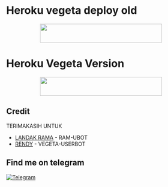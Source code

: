 # Heroku vegeta deploy old 
  
  
  <p align="center"><a href="https://heroku.com/deploy?template=https://github.com/Randi356/Vegeta-deploy-old">
  <img src="https://img.shields.io/badge/Deploy%20To%20Heroku-green?style=flat&logo=heroku" width="325" height="50.100" /></a></p>
    

    
# Heroku Vegeta Version
    
<p align="center"><a href="https://heroku.com/deploy?template=https://github.com/ChillyZaxxy/Vegeta-Version">
  <img src="https://img.shields.io/badge/Deploy%20To%20Heroku-black?style=flat&logo=heroku" width="325" height="50.100" /></a></p>


## Credit
TERIMAKASIH UNTUK

*   [LANDAK RAMA](https://github.com/ramadhani892) - RAM-UBOT
*   [RENDY](https://github.com/Randi356) - VEGETA-USERBOT
    
## Find me on telegram 
[![Telegram](https://img.shields.io/badge/Rendy-1b77FF.svg?style=for-the-badge&logo=telegram)](https://t.me/CuteInspire)
